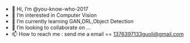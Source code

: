 - 👋 Hi, I’m @you-know-who-2017
- 👀 I’m interested in Computer Vision
- 🌱 I’m currently learning GAN,DRL,Object Detection
- 💞️ I’m looking to collaborate on ...
- 📫 How to reach me : send me a email == 1376397133guoli@gmail.com

<!---
you-know-who-2017/you-know-who-2017 is a ✨ special ✨ repository because its `README.md` (this file) appears on your GitHub profile.
You can click the Preview link to take a look at your changes.
--->
